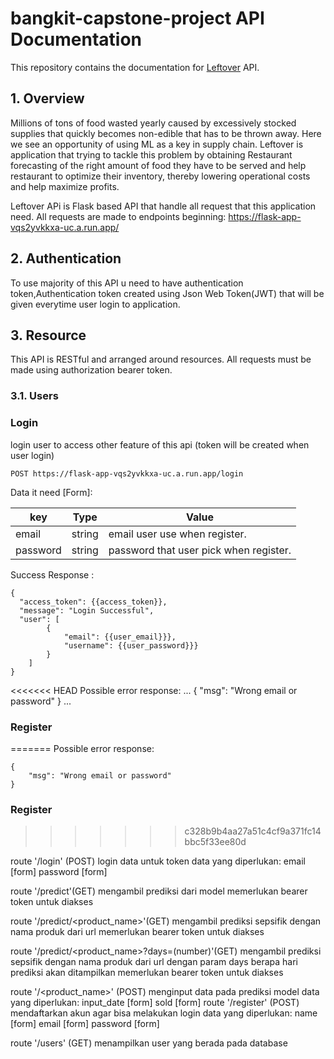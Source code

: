 # bangkit-capstone-project API Documentation

This repository contains the documentation for [Leftover](https://flask-app-vqs2yvkkxa-uc.a.run.app/) API.

## 1. Overview

   Millions of tons of food wasted yearly caused by excessively stocked supplies that quickly becomes non-edible 
that has to be thrown away. Here we see an opportunity of using ML as a key in supply chain.
    Leftover is application that trying to tackle this problem by obtaining Restaurant forecasting of the right 
amount of food they have to be served and help restaurant to optimize their inventory, 
thereby lowering operational costs and help maximize profits.

Leftover APi is Flask based API that handle all request that this application need. All requests are made to endpoints beginning:
https://flask-app-vqs2yvkkxa-uc.a.run.app/

## 2. Authentication
   To use majority of this API u need to have authentication token,Authentication token created using
Json Web Token(JWT) that will be given everytime user login to application.


## 3. Resource
This API is RESTful and arranged around resources. All requests must be made using authorization bearer token.

### 3.1. Users

### Login
login user to access other feature of this api (token will be created when user login)

```
POST https://flask-app-vqs2yvkkxa-uc.a.run.app/login
```
Data it need [Form]:

| key        | Type   | Value                                     |
| -----------|--------|-------------------------------------------------|
| email      | string | email user use when register.             |
| password   | string | password that user pick when register.    |    

Success Response :

```
{
  "access_token": {{access_token}},
  "message": "Login Successful",
  "user": [
        {
            "email": {{user_email}}},
            "username": {{user_password}}}
        }
    ]
}
```

<<<<<<< HEAD
Possible error response: 
...
{
    "msg": "Wrong email or password"
}
...


### Register
=======
Possible error response:
```
{
    "msg": "Wrong email or password"
}
```

### Register

>>>>>>> c328b9b4aa27a51c4cf9a371fc14bbc5f33ee80d


route '/login' (POST)
	login data untuk token
	data yang diperlukan:
		email		[form]
		password	[form]

route '/predict'(GET)
	mengambil prediksi dari model
	memerlukan bearer token untuk diakses

route '/predict/<product_name>'(GET)
	mengambil prediksi sepsifik dengan nama produk dari url
	memerlukan bearer token untuk diakses

route '/predict/<product_name>?days=(number)'(GET)
	mengambil prediksi sepsifik dengan nama produk dari url 
		dengan param days berapa hari prediksi akan ditampilkan
	memerlukan bearer token untuk diakses

route '/<product_name>' (POST)
	menginput data pada prediksi model
	data yang diperlukan:
		input_date	[form]
		sold		[form]
route '/register' (POST)
	mendaftarkan akun agar bisa melakukan login
	data yang diperlukan:
		name		[form]
		email		[form]
		password	[form]

route '/users' (GET)
	menampilkan user yang berada pada database
	
